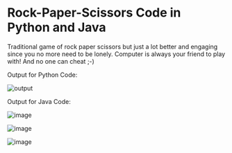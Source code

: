 # Rock-Paper-Scissors Code in Python and Java


Traditional game of rock paper scissors but just a lot better and engaging since you no more need to be lonely. Computer is always your friend to play with! And no one can cheat ;-)


Output for Python Code:



![output](https://user-images.githubusercontent.com/80421780/184548862-72fd5f14-7e0d-4c2b-b039-e20740e8b683.jpg)



Output for Java Code:


![image](https://github.com/Ananya46Nigam/Rock-Paper-Scissors/assets/80421780/56937af9-d6cb-4071-afaa-ab62a5085d09)



![image](https://github.com/Ananya46Nigam/Rock-Paper-Scissors/assets/80421780/2615dbe1-e225-4a29-a4cf-2df4a7981bbd)



![image](https://github.com/Ananya46Nigam/Rock-Paper-Scissors/assets/80421780/56afdf28-ec52-4420-9d7f-73734fa62e20)
